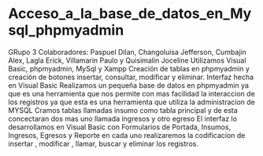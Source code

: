 # Acceso_a_la_base_de_datos_en_Mysql_phpmyadmin
GRupo 3
Colaboradores: Paspuel Dilan, Changoluisa Jefferson, Cumbajin Alex, Lagla Erick, Villamarin Paulo y Quisimalin Joceline
Utilizamos Visual Basic, phpmyadmin, MySql y Xampp
Creación de tablas en phpmyadmin y creación de botones insertar, consultar, modificar y eliminar. Interfaz hecha en Visual Basic
Realizamos un pequeña base de datos en phpmyadmin ya que es una herramienta que nos permite con mas facilidad la interaccion de los registros ya que esta es una herramienta que utiliza la administracion de MYSQL
Cramos tablas llamadas insumo como tabla principal y de esta concectaran dos mas uno llamada ingresos y otro egreso
El interfaz lo desarrollamos en Visual Basic con Formularios de Portada, Insumos, Ingresos, Egresos y Reporte en cada uno realizaremos la codificacion de insertar , modificar , llamar, buscar y eliminar los registros.
